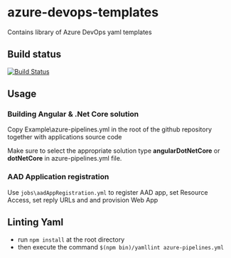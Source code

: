 # azure-devops-templates

Contains library of Azure DevOps yaml templates

## Build status
[![Build Status](https://hmctsreform.visualstudio.com/VirtualHearings/_apis/build/status/hmcts.azure-devops-templates?branchName=master)](https://hmctsreform.visualstudio.com/VirtualHearings/_build/latest?definitionId=209&branchName=master)


## Usage
### Building Angular & .Net Core solution 

Copy Example\azure-pipelines.yml in the root of the github repository together with applications source code

Make sure to select the appropriate solution type **angularDotNetCore** or **dotNetCore** in azure-pipelines.yml file.

### AAD Application registration

Use `jobs\aadAppRegistration.yml` to register AAD app, set Resource Access, set reply URLs and and provision Web App


## Linting Yaml

* run ```npm install``` at the root directory
* then execute the command ```$(npm bin)/yamllint azure-pipelines.yml```


